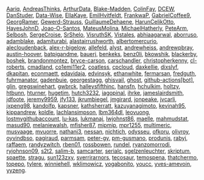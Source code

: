 [Aariq](https://github.com/Aariq), 
[AndreasThinks](https://github.com/AndreasThinks), 
[ArthurData](https://github.com/ArthurData), 
[Blake-Madden](https://github.com/Blake-Madden), 
[ColinFay](https://github.com/ColinFay), 
[DCEW](https://github.com/DCEW), 
[DanStuder](https://github.com/DanStuder), 
[Data-Wise](https://github.com/Data-Wise), 
[EllaKaye](https://github.com/EllaKaye), 
[EmilHvitfeldt](https://github.com/EmilHvitfeldt), 
[FrankwaP](https://github.com/FrankwaP), 
[GabrielCoffee9](https://github.com/GabrielCoffee9), 
[GeorgRamer](https://github.com/GeorgRamer), 
[Gewerd-Strauss](https://github.com/Gewerd-Strauss), 
[GuillaumeDehaene](https://github.com/GuillaumeDehaene), 
[HarunCelikOtto](https://github.com/HarunCelikOtto), 
[HayesJohnD](https://github.com/HayesJohnD), 
[Joao-O-Santos](https://github.com/Joao-O-Santos), 
[MateusMolina](https://github.com/MateusMolina), 
[MichaelHatherly](https://github.com/MichaelHatherly), 
[PeteArm](https://github.com/PeteArm), 
[Selbosh](https://github.com/Selbosh), 
[SergeCroise](https://github.com/SergeCroise), 
[SrShelo](https://github.com/SrShelo), 
[VisruthSK](https://github.com/VisruthSK), 
[Vistales](https://github.com/Vistales), 
[abhiaagarwal](https://github.com/abhiaagarwal), 
[aborruso](https://github.com/aborruso), 
[adamblake](https://github.com/adamblake), 
[adamiturabi](https://github.com/adamiturabi), 
[alastairrushworth](https://github.com/alastairrushworth), 
[albertomercurio](https://github.com/albertomercurio), 
[alecloudenback](https://github.com/alecloudenback), 
[alex-r-bigelow](https://github.com/alex-r-bigelow), 
[allefeld](https://github.com/allefeld), 
[alyst](https://github.com/alyst), 
[andrewheiss](https://github.com/andrewheiss), 
[andrewpbray](https://github.com/andrewpbray), 
[austin-hoover](https://github.com/austin-hoover), 
[batpigandme](https://github.com/batpigandme), 
[bauerj](https://github.com/bauerj), 
[benkeks](https://github.com/benkeks), 
[benz0li](https://github.com/benz0li), 
[bkowshik](https://github.com/bkowshik), 
[blackerby](https://github.com/blackerby), 
[boshek](https://github.com/boshek), 
[brandonmontez](https://github.com/brandonmontez), 
[bryce-carson](https://github.com/bryce-carson), 
[carschandler](https://github.com/carschandler), 
[christopherkenny](https://github.com/christopherkenny), 
[cl-roberts](https://github.com/cl-roberts), 
[cmadland](https://github.com/cmadland), 
[co1emi11er2](https://github.com/co1emi11er2), 
[coatless](https://github.com/coatless), 
[cpcloud](https://github.com/cpcloud), 
[daxkellie](https://github.com/daxkellie), 
[dixslyf](https://github.com/dixslyf), 
[dkapitan](https://github.com/dkapitan), 
[econmaett](https://github.com/econmaett), 
[edavidaja](https://github.com/edavidaja), 
[edvinsyk](https://github.com/edvinsyk), 
[ethanwhite](https://github.com/ethanwhite), 
[fermarsan](https://github.com/fermarsan), 
[fredguth](https://github.com/fredguth), 
[fuhrmanator](https://github.com/fuhrmanator), 
[gadenbuie](https://github.com/gadenbuie), 
[georgestagg](https://github.com/georgestagg), 
[ghisvail](https://github.com/ghisvail), 
[ghost](https://github.com/ghost), 
[github-actions[bot]](https://github.com/apps/github-actions), 
[glin](https://github.com/glin), 
[gregswinehart](https://github.com/gregswinehart), 
[gwbrck](https://github.com/gwbrck), 
[halleysfifthinc](https://github.com/halleysfifthinc), 
[hansfn](https://github.com/hansfn), 
[hchulkim](https://github.com/hchulkim), 
[holtzy](https://github.com/holtzy), 
[htbunn](https://github.com/htbunn), 
[hturner](https://github.com/hturner), 
[hugetim](https://github.com/hugetim), 
[hutch3232](https://github.com/hutch3232), 
[iagopinal](https://github.com/iagopinal), 
[ihrke](https://github.com/ihrke), 
[jameslairdsmith](https://github.com/jameslairdsmith), 
[jdfoote](https://github.com/jdfoote), 
[jeremy9959](https://github.com/jeremy9959), 
[jfy133](https://github.com/jfy133), 
[jkrumbiegel](https://github.com/jkrumbiegel), 
[jmgirard](https://github.com/jmgirard), 
[jonpeake](https://github.com/jonpeake), 
[jvcarli](https://github.com/jvcarli), 
[jxpeng98](https://github.com/jxpeng98), 
[kandolfp](https://github.com/kandolfp), 
[kapsner](https://github.com/kapsner), 
[kathsherratt](https://github.com/kathsherratt), 
[kazuyanagimoto](https://github.com/kazuyanagimoto), 
[kevinah95](https://github.com/kevinah95), 
[kippandrew](https://github.com/kippandrew), 
[koldle](https://github.com/koldle), 
[lachlansimpson](https://github.com/lachlansimpson), 
[lbm364dl](https://github.com/lbm364dl), 
[leovuong](https://github.com/leovuong), 
[lostmygithubaccount](https://github.com/lostmygithubaccount), 
[lu-kas](https://github.com/lu-kas), 
[lukmanaj](https://github.com/lukmanaj), 
[lwjohnst86](https://github.com/lwjohnst86), 
[maelle](https://github.com/maelle), 
[mahmudstat](https://github.com/mahmudstat), 
[masud90](https://github.com/masud90), 
[melaniewalsh](https://github.com/melaniewalsh), 
[mfisher87](https://github.com/mfisher87), 
[mipmip](https://github.com/mipmip), 
[mpr1255](https://github.com/mpr1255), 
[multimeric](https://github.com/multimeric), 
[musvaage](https://github.com/musvaage), 
[mvuorre](https://github.com/mvuorre), 
[nathanj3](https://github.com/nathanj3), 
[nessan](https://github.com/nessan), 
[nichtich](https://github.com/nichtich), 
[odysseu](https://github.com/odysseu), 
[ofkoru](https://github.com/ofkoru), 
[olivroy](https://github.com/olivroy), 
[oyvindbso](https://github.com/oyvindbso), 
[pagiraud](https://github.com/pagiraud), 
[parmsam](https://github.com/parmsam), 
[peter-gy](https://github.com/peter-gy), 
[pm-gusmano](https://github.com/pm-gusmano), 
[produnis](https://github.com/produnis), 
[rabyj](https://github.com/rabyj), 
[raffaem](https://github.com/raffaem), 
[randyzwitch](https://github.com/randyzwitch), 
[rben01](https://github.com/rben01), 
[rossbowen](https://github.com/rossbowen), 
[rundel](https://github.com/rundel), 
[ryanzomorrodi](https://github.com/ryanzomorrodi), 
[ryjohnson09](https://github.com/ryjohnson09), 
[s2t2](https://github.com/s2t2), 
[salim-b](https://github.com/salim-b), 
[samcarter](https://github.com/samcarter), 
[serialc](https://github.com/serialc), 
[sgelzenleuchter](https://github.com/sgelzenleuchter), 
[skriptum](https://github.com/skriptum), 
[spaette](https://github.com/spaette), 
[stragu](https://github.com/stragu), 
[sun123zxy](https://github.com/sun123zxy), 
[sverrirarnors](https://github.com/sverrirarnors), 
[tecosaur](https://github.com/tecosaur), 
[temospena](https://github.com/temospena), 
[thatchermo](https://github.com/thatchermo), 
[topepo](https://github.com/topepo), 
[tylere](https://github.com/tylere), 
[winniehell](https://github.com/winniehell), 
[wklimowicz](https://github.com/wklimowicz), 
[yogabonito](https://github.com/yogabonito), 
[youcc](https://github.com/youcc), 
[yves-amevoin](https://github.com/yves-amevoin), 
[yyzeng](https://github.com/yyzeng).
